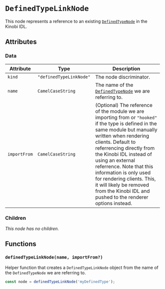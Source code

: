 # `DefinedTypeLinkNode`

This node represents a reference to an existing [`DefinedTypeNode`](../DefinedTypeNode.md) in the Kinobi IDL.

## Attributes

### Data

| Attribute    | Type                    | Description                                                                                                                                                                                                                                                                                                                                                                                                                    |
| ------------ | ----------------------- | ------------------------------------------------------------------------------------------------------------------------------------------------------------------------------------------------------------------------------------------------------------------------------------------------------------------------------------------------------------------------------------------------------------------------------ |
| `kind`       | `"definedTypeLinkNode"` | The node discriminator.                                                                                                                                                                                                                                                                                                                                                                                                        |
| `name`       | `CamelCaseString`       | The name of the [`DefinedTypeNode`](../DefinedTypeNode.md) we are referring to.                                                                                                                                                                                                                                                                                                                                                |
| `importFrom` | `CamelCaseString`       | (Optional) The reference of the module we are importing from or `"hooked"` if the type is defined in the same module but manually written when rendering clients. Default to referrencing directly from the Kinobi IDL instead of using an external referrence. Note that this information is only used for rendering clients. This, it will likely be removed from the Kinobi IDL and pushed to the renderer options instead. |

### Children

_This node has no children._

## Functions

### `definedTypeLinkNode(name, importFrom?)`

Helper function that creates a `DefinedTypeLinkNode` object from the name of the `DefinedTypeNode` we are referring to.

```ts
const node = definedTypeLinkNode('myDefinedType');
```
